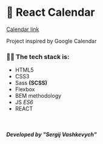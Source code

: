 <h1>📅 React Calendar</h1>

<a href="https://iridescent-crumble-4ba215.netlify.app/">Calendar link</a>
<br />

<p>Project inspired by Google Calendar</p>

<h3>👨‍💻 The tech stack is:</h3>
<ul>
  <li>HTML5</li>
  <li>CSS3</li>
  <li>Sass <b>(SCSS)</b></li>
  <li>Flexbox</li>
  <li>BEM methodology</li>
  <li>JS <i>ES6</i></li>
  <li>REACT</li>
</ul>
<br />
<h5> Developed by "Sergij Vashkevych"</h5>
